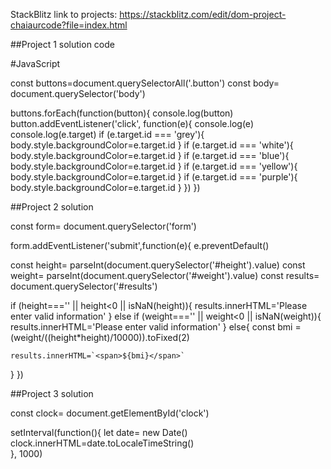 StackBlitz link to projects: https://stackblitz.com/edit/dom-project-chaiaurcode?file=index.html

##Project 1 solution code 

#JavaScript

const buttons=document.querySelectorAll('.button')
const body= document.querySelector('body')

buttons.forEach(function(button){
  console.log(button)
  button.addEventListener('click', function(e){
    console.log(e)
    console.log(e.target)
    if (e.target.id === 'grey'){
      body.style.backgroundColor=e.target.id
    }
    if (e.target.id === 'white'){
      body.style.backgroundColor=e.target.id
    }
    if (e.target.id === 'blue'){
      body.style.backgroundColor=e.target.id
    }
    if (e.target.id === 'yellow'){
      body.style.backgroundColor=e.target.id
    }
    if (e.target.id === 'purple'){
      body.style.backgroundColor=e.target.id
    }
  })
})


##Project 2 solution

const form= document.querySelector('form')

form.addEventListener('submit',function(e){
  e.preventDefault()

  const height= parseInt(document.querySelector('#height').value)
  const weight= parseInt(document.querySelector('#weight').value)
  const results= document.querySelector('#results')

  if (height==='' || height<0 || isNaN(height)){
    results.innerHTML='Please enter valid information'
  }
  else if (weight==='' || weight<0 || isNaN(weight)){
    results.innerHTML='Please enter valid information'
  }
  else{
    const bmi = (weight/((height*height)/10000)).toFixed(2)

    results.innerHTML=`<span>${bmi}</span>`
  }
})


##Project 3 solution

const clock= document.getElementById('clock')

setInterval(function(){
  let date= new Date()
  clock.innerHTML=date.toLocaleTimeString()  
}, 1000)
